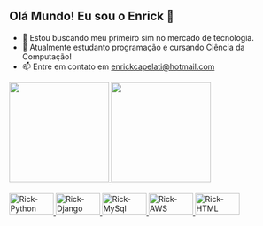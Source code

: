 ## Olá Mundo! Eu sou o Enrick 👋

- 🔭 Estou buscando meu primeiro sim no mercado de tecnologia.
- 🌱 Atualmente estudanto programação e cursando Ciência da Computação!
- 📫 Entre em contato em enrickcapelati@hotmail.com
<div align="center-right">
  <a href="https://www.linkedin.com/in/enrickcapelati/">
  <img height="180em" src="https://github-readme-stats.vercel.app/api?username=enrickcapelati&show_icons=true&theme=blue-green&include_all_commits=true&count_private=true"/>
  <img height="180em" src="https://github-readme-stats.vercel.app/api/top-langs/?username=enrickcapelati&layout=compact&langs_count=7&theme=blue-green"/>
</div>
<div style="display: inline_block"><br>
  <img align="center-right" alt="Rick-Python" height="40" width="80" src="https://img.shields.io/badge/Python-14354C?style=for-the-badge&logo=python&logoColor=white">
  <img align="center-right" alt="Rick-Django" height="40" width="80" src="https://img.shields.io/badge/Django-092E20?style=for-the-badge&logo=django&logoColor=white">
  <img align="center-right" alt="Rick-MySql" height="40" width="80" src="https://img.shields.io/badge/MySQL-00000F?style=for-the-badge&logo=mysql&logoColor=white">
  <img align="center-right" alt="Rick-AWS" height="40" width="80" src="https://img.shields.io/badge/Amazon_AWS-232F3E?style=for-the-badge&logo=amazon-aws&logoColor=white">
  <img align="center-rigth" alt="Rick-HTML" height="40" width="80" src="https://img.shields.io/badge/HTML-239120?style=for-the-badge&logo=html5&logoColor=white">
</div>

  ##
  
